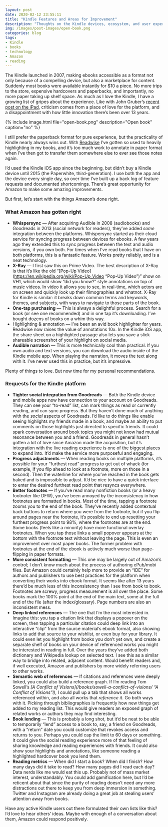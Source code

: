 ```yaml
---
layout: post
date: 2020-02-12 23:55:11
title: "Kindle Features and Areas for Improvement"
description: "Thoughts on the Kindle devices, ecosystem, and user experience, with a number of proposed improvements."
img: /images/post-images/open-book.png
categories: blog
tags:
- Kindle
- books
- technology
- Amazon
- reading
---
```


The Kindle launched in 2007, making ebooks accessible as a format not only because of a compelling device, but also a marketplace for content. Suddenly most books were available instantly for $10 a piece. No more trips to the store, expensive hardcovers and paperbacks, and importantly, no more paper taking up shelf space. As much as I love the Kindle, I have a growing list of gripes about the experience. Like with John Gruber’s [recent post on the iPad](https://daringfireball.net/2020/01/the_ipad_awkwardly_turns_10 "The iPad Awkwardly Turns 10"), criticism comes from a place of love for the platform, and a disappointment with how little innovation there’s been over 13 years.

{% include image.html file="open-book.png" description="Open book" caption="no" %}

I still prefer the paperback format for pure experience, but the practicality of Kindle nearly always wins out. With [Readwise](/post/readwise/ "Readwise") I’ve gotten so used to heavily highlighting in my books, and it’s too much work to annotate in paper format when I’ve then got to transfer them somewhere else to ever see those notes again.

I’d used the Kindle iOS app since the beginning, but didn’t buy a Kindle device until 2015 (the Paperwhite, third-generation). I use both the app and the device every single day, so over time I’ve built up a back log of feature requests and documented shortcomings. There’s great opportunity for Amazon to make some amazing improvements.

But first, let’s start with the things Amazon’s done right.

### What Amazon has gotten right

* **Whispersync** — After acquiring Audible in 2008 (audiobooks) and Goodreads in 2013 (social network for readers), they’ve added _some_ integration between the platforms. Whispersync started as their cloud service for syncing progress between devices for ebooks. A few years ago they extended this to sync progress between the text and audio versions, if you own both. For times when I’ve read books that I have on both platforms, this is a fantastic feature. Works pretty reliably, and is a neat technology.
* **X-Ray** — I first saw this on Prime Video. The best description of X-Ray is that it’s like the old “[Pop-Up Video](https://en.wikipedia.org/wiki/Pop-Up_Video “Pop-Up Video”)” show on VH1, which would show “did you know?” style annotations on top of music videos. In video it allows you to see, in real-time, which actors are on screen and quickly look up their filmographies and whatnot. X-Ray for Kindle is similar: it breaks down common terms and keywords, themes, and subjects, with ways to navigate to those parts of the book.
* **One-tap purchasing** — This is always a delightful process. Search for a book (or see one recommended) and in one tap it’s downloading. I’ve bought dozens of books on a whim this way.
* Highlighting & annotation — I’ve been an avid book highlighter for years. Readwise now raises the value of annotations 10x. In the Kindle iOS app, the share sheet on a highlighted passage also lets you save a slick shareable screenshot of your highlight on social media.
* **Audible narration** — This is more technically cool than practical. If you own audio and text versions, you can download the audio inside of the Kindle mobile app. When playing the narration, it moves the text along with it. I’ve never used this in practice, but it’s impressive.

Plenty of things to love. But now time for my personal recommendations.

### Requests for the Kindle platform

* **Tighter social integration from Goodreads** — Both the Kindle device and mobile apps now have connection to your account on Goodreads. They can see your “to-read” list, can mark things as read or currently reading, and can sync progress. But they haven’t done much of anything with the _social_ aspects of Goodreads. I’d like to do things like enable seeing highlights my friends made in a book, and maybe an ability to put comments on those highlights just directed to specific friends. It could spark conversation around book topics you might not know had mutual resonance between you and a friend. Goodreads in general hasn’t gotten a lot of love since Amazon made the acquisition, but it’s integration with the live reading experience is one of the biggest places to expand into. It’d make the service more purposeful and engaging.
* **Progress adjustments** — When reading books on multiple platforms, it’s possible for your “furthest read” progress to get out of whack (for example, if you flip ahead to look at a footnote, more on those in a second). Then the waterline for where you’ve reached in the book gets baked and is impossible to adjust. It’d be nice to have a quick interface to enter the desired furthest read point that resyncs everywhere.
* **Better footnotes** — If you’ve read many nonfiction books (or a heavy footnoter like DFW), you’ve been annoyed by the inconsistency in how footnotes are formatted in books. Most of the time, tapping a footnote zooms you to the end of the book. They’ve recently added contextual back buttons to return where you were from the footnote, but if you flip around pages near the footnote, it’s possible to end up resetting your furthest progress point to 98%, where the footnotes are at the end. Some books (feels like a minority) have more functional overlay footnotes. When you tap those links a small popover appears at the bottom with the footnote text without leaving the page. This is even an improvement over most paper books. The former problem with footnotes at the end of the ebook is actively much worse than page-flipping in paper formats.
* **More consistent formatting** — This one may be largely out of Amazon’s control; I don’t know much about the process of authoring ePub/mobi files. But Amazon could certainly help more to provide an “IDE” for authors and publishers to use best practices for the platform when converting their works into ebook format. It seems like after 13 years there’d be much less of this inconsistency than I see from book to book. Footnotes are screwy, progress measurement is all over the place. Some books mark the 100% point at the end of the main text, some at the full end of the file (after the index/glossary). Page numbers are also an inconsistent mess.
* **Deep linked references** — The one that I’m the most interested in. Imagine this: you tap a citation link that displays a popover on the screen, then tapping a particular citation could deep link into an interactive “clip” from the source material’s ebook format, also showing links to add that source to your wishlist, or even buy for your library. It could even let you highlight from books you don’t yet own, and create a separate shelf of books on your device of referenced works you might be interested in reading in full. Over the years they’ve added both dictionary and Wikipedia lookup on selected text. I see this as a similar way to bridge into related, adjacent content. Would benefit readers and, if well executed, Amazon and publishers by more widely referring users to other works.
* **Semantic web of references** — If citations and references were deeply linked, you could also build a reference graph. If I’m reading Tom Sowell’s _[A Conflict of Visions](/books/sowell-a-conflict-of-visions/ “A Conflict of Visions”l)_, I could pull up a tab that shows all works referenced within, and also all works that _reference it_. Go both ways with it. Picking through bibliographies is frequently how new things get added to my reading list. This would give readers an exposed graph of related works or authors they may find interesting.
* **Book lending** — This is probably a long shot, but it’d be neat to be able to temporarily “lend” access to a book to, say, a friend on Goodreads, with a “return” date you could customize that revokes access and returns to you. Perhaps you could cap the limit to 60 days or something. It could give the social reading experience more of that feeling of sharing knowledge and reading experiences with friends. It could also show your highlights and annotations, like someone reading a highlighted hardcover book you lend them.
* **Reading metrics** — When did I start a book? When did I finish? How many days did it take to read? How many pages did I read each day? Data nerds like me would eat this up. Probably not of mass market interest, understandably. You could add gamification here, but I’d be reticent about that since the purity of reading doesn’t need any more distractions out there to keep you from deep immersion in something. Twitter and Instagram are already doing a great job at stealing users’ attention away from books.

Have any active Kindle users out there formulated their own lists like this? I’d love to hear others’ ideas. Maybe with enough of a conversation about them, Amazon could respond positively.
